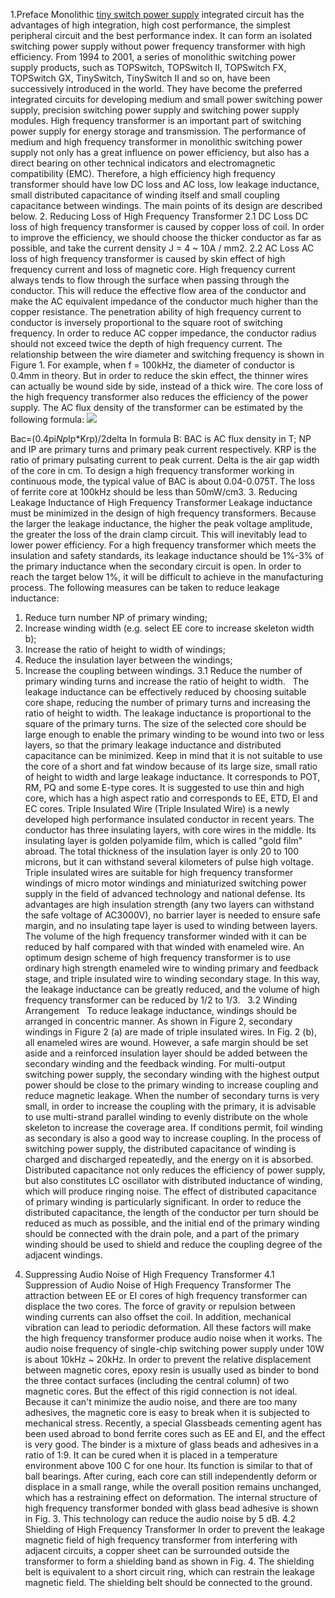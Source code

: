 1.Preface
Monolithic <a href="http://www.szfining.com/news/key-design-points-of-high-frequency-transformer.html"/>tiny switch power supply</a> integrated circuit has the advantages of high integration, high cost performance, the simplest peripheral circuit and the best performance index. It can form an isolated switching power supply without power frequency transformer with high efficiency. From 1994 to 2001, a series of monolithic switching power supply products, such as TOPSwitch, TOPSwitch II, TOPSwitch FX, TOPSwitch GX, TinySwitch, TinySwitch II and so on, have been successively introduced in the world. They have become the preferred integrated circuits for developing medium and small power switching power supply, precision switching power supply and switching power supply modules.
High frequency transformer is an important part of switching power supply for energy storage and transmission. The performance of medium and high frequency transformer in monolithic switching power supply not only has a great influence on power efficiency, but also has a direct bearing on other technical indicators and electromagnetic compatibility (EMC). Therefore, a high efficiency high frequency transformer should have low DC loss and AC loss, low leakage inductance, small distributed capacitance of winding itself and small coupling capacitance between windings. The main points of its design are described below.
2. Reducing Loss of High Frequency Transformer
2.1 DC Loss
DC loss of high frequency transformer is caused by copper loss of coil. In order to improve the efficiency, we should choose the thicker conductor as far as possible, and take the current density J = 4 ~ 10A / mm2.
2.2 AC Loss
AC loss of high frequency transformer is caused by skin effect of high frequency current and loss of magnetic core. High frequency current always tends to flow through the surface when passing through the conductor. This will reduce the effective flow area of the conductor and make the AC equivalent impedance of the conductor much higher than the copper resistance. The penetration ability of high frequency current to conductor is inversely proportional to the square root of switching frequency. In order to reduce AC copper impedance, the conductor radius should not exceed twice the depth of high frequency current. The relationship between the wire diameter and switching frequency is shown in Figure 1. For example, when f = 100kHz, the diameter of conductor is 0.4mm in theory. But in order to reduce the skin effect, the thinner wires can actually be wound side by side, instead of a thick wire.
The core loss of the high frequency transformer also reduces the efficiency of the power supply. The AC flux density of the transformer can be estimated by the following formula:
<img src="https://cdn-ak.f.st-hatena.com/images/fotolife/H/Henrychengsz/20190622/20190622115238.jpg"/>

Bac=(0.4pi*Np*Ip*Krp)/2delta
In formula B: BAC is AC flux density in T;
NP and IP are primary turns and primary peak current respectively.
KRP is the ratio of primary pulsating current to peak current.
Delta is the air gap width of the core in cm.
To design a high frequency transformer working in continuous mode, the typical value of BAC is about 0.04-0.075T. The loss of ferrite core at 100kHz should be less than 50mW/cm3.
3. Reducing Leakage Inductance of High Frequency Transformer
Leakage inductance must be minimized in the design of high frequency transformers. Because the larger the leakage inductance, the higher the peak voltage amplitude, the greater the loss of the drain clamp circuit. This will inevitably lead to lower power efficiency. For a high frequency transformer which meets the insulation and safety standards, its leakage inductance should be 1%-3% of the primary inductance when the secondary circuit is open. In order to reach the target below 1%, it will be difficult to achieve in the manufacturing process. The following measures can be taken to reduce leakage inductance:
1) Reduce turn number NP of primary winding;
2) Increase winding width (e.g. select EE core to increase skeleton width b);
3) Increase the ratio of height to width of windings;
4) Reduce the insulation layer between the windings;
5) Increase the coupling between windings.
3.1 Reduce the number of primary winding turns and increase the ratio of height to width.
 
The leakage inductance can be effectively reduced by choosing suitable core shape, reducing the number of primary turns and increasing the ratio of height to width. The leakage inductance is proportional to the square of the primary turns. The size of the selected core should be large enough to enable the primary winding to be wound into two or less layers, so that the primary leakage inductance and distributed capacitance can be minimized. Keep in mind that it is not suitable to use the core of a short and fat window because of its large size, small ratio of height to width and large leakage inductance. It corresponds to POT, RM, PQ and some E-type cores. It is suggested to use thin and high core, which has a high aspect ratio and corresponds to EE, ETD, EI and EC cores.
Triple Insulated Wire (Triple Insulated Wire) is a newly developed high performance insulated conductor in recent years. The conductor has three insulating layers, with core wires in the middle. Its insulating layer is golden polyamide film, which is called "gold film" abroad. The total thickness of the insulation layer is only 20 to 100 microns, but it can withstand several kilometers of pulse high voltage. Triple insulated wires are suitable for high frequency transformer windings of micro motor windings and miniaturized switching power supply in the field of advanced technology and national defense. Its advantages are high insulation strength (any two layers can withstand the safe voltage of AC3000V), no barrier layer is needed to ensure safe margin, and no insulating tape layer is used to winding between layers. The volume of the high frequency transformer winded with it can be reduced by half compared with that winded with enameled wire. An optimum design scheme of high frequency transformer is to use ordinary high strength enameled wire to winding primary and feedback stage, and triple insulated wire to winding secondary stage. In this way, the leakage inductance can be greatly reduced, and the volume of high frequency transformer can be reduced by 1/2 to 1/3.
 
3.2 Winding Arrangement
 
To reduce leakage inductance, windings should be arranged in concentric manner. As shown in Figure 2, secondary windings in Figure 2 (a) are made of triple insulated wires. In Fig. 2 (b), all enameled wires are wound. However, a safe margin should be set aside and a reinforced insulation layer should be added between the secondary winding and the feedback winding. For multi-output switching power supply, the secondary winding with the highest output power should be close to the primary winding to increase coupling and reduce magnetic leakage. When the number of secondary turns is very small, in order to increase the coupling with the primary, it is advisable to use multi-strand parallel winding to evenly distribute on the whole skeleton to increase the coverage area. If conditions permit, foil winding as secondary is also a good way to increase coupling.
In the process of switching power supply, the distributed capacitance of winding is charged and discharged repeatedly, and the energy on it is absorbed. Distributed capacitance not only reduces the efficiency of power supply, but also constitutes LC oscillator with distributed inductance of winding, which will produce ringing noise. The effect of distributed capacitance of primary winding is particularly significant. In order to reduce the distributed capacitance, the length of the conductor per turn should be reduced as much as possible, and the initial end of the primary winding should be connected with the drain pole, and a part of the primary winding should be used to shield and reduce the coupling degree of the adjacent windings.
4. Suppressing Audio Noise of High Frequency Transformer
4.1 Suppression of Audio Noise of High Frequency Transformer
The attraction between EE or EI cores of high frequency transformer can displace the two cores. The force of gravity or repulsion between winding currents can also offset the coil. In addition, mechanical vibration can lead to periodic deformation. All these factors will make the high frequency transformer produce audio noise when it works. The audio noise frequency of single-chip switching power supply under 10W is about 10kHz ~ 20kHz.
In order to prevent the relative displacement between magnetic cores, epoxy resin is usually used as binder to bond the three contact surfaces (including the central column) of two magnetic cores. But the effect of this rigid connection is not ideal. Because it can't minimize the audio noise, and there are too many adhesives, the magnetic core is easy to break when it is subjected to mechanical stress. Recently, a special Glassbeads cementing agent has been used abroad to bond ferrite cores such as EE and EI, and the effect is very good. The binder is a mixture of glass beads and adhesives in a ratio of 1:9. It can be cured when it is placed in a temperature environment above 100 C for one hour. Its function is similar to that of ball bearings. After curing, each core can still independently deform or displace in a small range, while the overall position remains unchanged, which has a restraining effect on deformation. The internal structure of high frequency transformer bonded with glass bead adhesive is shown in Fig. 3. This technology can reduce the audio noise by 5 dB.
4.2 Shielding of High Frequency Transformer
In order to prevent the leakage magnetic field of high frequency transformer from interfering with adjacent circuits, a copper sheet can be surrounded outside the transformer to form a shielding band as shown in Fig. 4. The shielding belt is equivalent to a short circuit ring, which can restrain the leakage magnetic field. The shielding belt should be connected to the ground.
 

